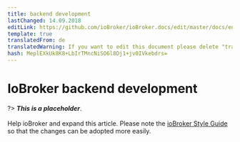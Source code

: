 ```yaml
---
title: backend development
lastChanged: 14.09.2018
editLink: https://github.com/ioBroker/ioBroker.docs/edit/master/docs/en/dev/controller.md
template: true
translatedFrom: de
translatedWarning: If you want to edit this document please delete "translatedFrom" field, elsewise this document will be translated automatically again
hash: MeplEXkUk8K8+LbIrTMncNiSO6l8Dj1+jv0IVkebdrs=
---
```

# IoBroker backend development
?> ***This is a placeholder***.<br><br> Help ioBroker and expand this article. Please note the [ioBroker Style Guide](https://www.iobroker.net/#de/documentation/community/styleguidedoc.md) so that the changes can be adopted more easily.